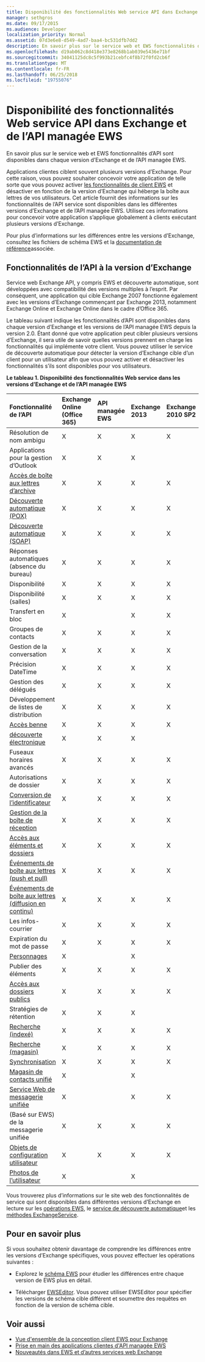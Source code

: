 ```yaml
---
title: Disponibilité des fonctionnalités Web service API dans Exchange et de l’API managée EWS
manager: sethgros
ms.date: 09/17/2015
ms.audience: Developer
localization_priority: Normal
ms.assetid: 07d3e6e8-d549-4ad7-baa4-bc531dfb7dd2
description: En savoir plus sur le service web et EWS fonctionnalités d’API sont disponibles dans chaque version d’Exchange et de l’API managée EWS.
ms.openlocfilehash: d19ab062c8d418e373e8268b1ab039e5436e71bf
ms.sourcegitcommit: 34041125dc8c5f993b21cebfc4f8b72f0fd2cb6f
ms.translationtype: MT
ms.contentlocale: fr-FR
ms.lasthandoff: 06/25/2018
ms.locfileid: "19755076"
---
```

# <a name="web-service-api-feature-availability-in-exchange-and-the-ews-managed-api"></a>Disponibilité des fonctionnalités Web service API dans Exchange et de l’API managée EWS

En savoir plus sur le service web et EWS fonctionnalités d’API sont disponibles dans chaque version d’Exchange et de l’API managée EWS.
  
Applications clientes ciblent souvent plusieurs versions d’Exchange. Pour cette raison, vous pouvez souhaiter concevoir votre application de telle sorte que vous pouvez activer [les fonctionnalités de client EWS](ews-client-design-overview-for-exchange.md#EWSFeatures) et désactiver en fonction de la version d’Exchange qui héberge la boîte aux lettres de vos utilisateurs. Cet article fournit des informations sur les fonctionnalités de l’API service sont disponibles dans les différentes versions d’Exchange et de l’API managée EWS. Utilisez ces informations pour concevoir votre application s’applique globalement à clients exécutant plusieurs versions d’Exchange. 
  
Pour plus d’informations sur les différences entre les versions d’Exchange, consultez les fichiers de schéma EWS et la [documentation de référence](http://msdn.microsoft.com/library/6c969133-6036-448b-af39-a3caf9917e98%28Office.15%29.aspx)associée.
  
## <a name="api-features-by-exchange-version"></a>Fonctionnalités de l’API à la version d’Exchange
<a name="bk_apifeatures"> </a>

Service web Exchange API, y compris EWS et découverte automatique, sont développées avec compatibilité des versions multiples à l’esprit. Par conséquent, une application qui cible Exchange 2007 fonctionne également avec les versions d’Exchange commençant par Exchange 2013, notamment Exchange Online et Exchange Online dans le cadre d’Office 365. 
  
Le tableau suivant indique les fonctionnalités d’API sont disponibles dans chaque version d’Exchange et les versions de l’API managée EWS depuis la version 2.0. Étant donné que votre application peut cibler plusieurs versions d’Exchange, il sera utile de savoir quelles versions prennent en charge les fonctionnalités qui implémente votre client. Vous pouvez utiliser le service de découverte automatique pour détecter la version d’Exchange cible d’un client pour un utilisateur afin que vous pouvez activer et désactiver les fonctionnalités s’ils sont disponibles pour vos utilisateurs.
  
**Le tableau 1. Disponibilité des fonctionnalités Web service dans les versions d’Exchange et de l’API managée EWS**

|Fonctionnalité de l’API|Exchange Online (Office 365)|API managée EWS|Exchange 2013|Exchange 2010 SP2|Exchange 2010 SP1|Exchange 2010|Exchange 2007 SP1|Exchange 2007|
|:-----|:-----|:-----|:-----|:-----|:-----|:-----|:-----|:-----|
|Résolution de nom ambigu  <br/> |X   <br/> |X   <br/> |X   <br/> |X   <br/> |X   <br/> |X   <br/> |X   <br/> |X   <br/> |
|Applications pour la gestion d’Outlook  <br/> |X   <br/> |X   <br/> |X   <br/> ||||||
|[Accès de boîte aux lettres d’archive](archiving-in-ews-in-exchange.md) <br/> |X   <br/> |X   <br/> |X   <br/> |X   <br/> |X   <br/> ||||
|[Découverte automatique (POX)](autodiscover-for-exchange.md) <br/> |X   <br/> |X   <br/> |X   <br/> |X   <br/> |X   <br/> |X   <br/> |X   <br/> |X   <br/> |
|[Découverte automatique (SOAP)](autodiscover-for-exchange.md) <br/> |X   <br/> |X   <br/> |X   <br/> |X   <br/> |X   <br/> ||||
|Réponses automatiques (absence du bureau)  <br/> |X   <br/> |X   <br/> |X   <br/> |X   <br/> |X   <br/> |X   <br/> |X   <br/> |X   <br/> |
|Disponibilité  <br/> |X   <br/> |X   <br/> |X   <br/> |X   <br/> |X   <br/> |X   <br/> |X   <br/> |X   <br/> |
|Disponibilité (salles)  <br/> |X   <br/> |X   <br/> |X   <br/> |X   <br/> |X   <br/> |X   <br/> |||
|Transfert en bloc  <br/> |X   <br/> ||X   <br/> |X   <br/> |X   <br/> ||||
|Groupes de contacts  <br/> |X   <br/> |X   <br/> |X   <br/> |X   <br/> |X   <br/> |X   <br/> |||
|Gestion de la conversation  <br/> |X   <br/> |X   <br/> |X   <br/> |X   <br/> |X   <br/> ||||
|Précision DateTime  <br/> |X   <br/> |X   <br/> |X   <br/> |X   <br/> |||||
|Gestion des délégués  <br/> |X   <br/> |X   <br/> |X   <br/> |X   <br/> |X   <br/> |X   <br/> |X   <br/> ||
|Développement de listes de distribution  <br/> |X   <br/> |X   <br/> |X   <br/> |X   <br/> |X   <br/> |X   <br/> |X   <br/> |X   <br/> |
|[Accès benne](deleting-items-by-using-ews-in-exchange.md) <br/> |X   <br/> |X   <br/> |X   <br/> |X   <br/> |X   <br/> |X   <br/> |||
|[découverte électronique](ediscovery-in-ews-in-exchange.md) <br/> |X   <br/> |X   <br/> |X   <br/> ||||||
|Fuseaux horaires avancés  <br/> |X   <br/> |X   <br/> |X   <br/> |X   <br/> |X   <br/> |X   <br/> |||
|Autorisations de dossier  <br/> |X   <br/> |X   <br/> |X   <br/> |X   <br/> |X   <br/> |X   <br/> |X   <br/> ||
|[Conversion de l’identificateur](ews-identifiers-in-exchange.md) <br/> |X   <br/> |X   <br/> |X   <br/> |X   <br/> |X   <br/> |X   <br/> |X   <br/> ||
|[Gestion de la boîte de réception](inbox-management-and-ews-in-exchange.md) <br/> |X   <br/> |X   <br/> |X   <br/> |X   <br/> |X   <br/> ||||
|[Accès aux éléments et dossiers](folders-and-items-in-ews-in-exchange.md) <br/> |X   <br/> |X   <br/> |X   <br/> |X   <br/> |X   <br/> |X   <br/> |X   <br/> |X   <br/> |
|[Événements de boîte aux lettres (push et pull)](notification-subscriptions-mailbox-events-and-ews-in-exchange.md) <br/> |X   <br/> |X   <br/> |X   <br/> |X   <br/> |X   <br/> |X   <br/> |X   <br/> |X   <br/> |
|[Événements de boîte aux lettres (diffusion en continu)](notification-subscriptions-mailbox-events-and-ews-in-exchange.md) <br/> |X   <br/> |X   <br/> |X   <br/> |X   <br/> |X   <br/> ||||
|Les infos-courrier  <br/> |X   <br/> |X   <br/> |X   <br/> |X   <br/> |X   <br/> ||||
|Expiration du mot de passe  <br/> |X   <br/> |X   <br/> |X   <br/> |X   <br/> |||||
|[Personnages](people-and-contacts-in-ews-in-exchange.md) <br/> |X   <br/> ||X   <br/> ||||||
|Publier des éléments  <br/> |X   <br/> |X   <br/> |X   <br/> |X   <br/> |X   <br/> |X   <br/> |X   <br/> ||
|[Accès aux dossiers publics](public-folder-access-with-ews-in-exchange.md) <br/> |X   <br/> |X   <br/> |X   <br/> |X   <br/> |X   <br/> |X   <br/> |X   <br/> ||
|Stratégies de rétention  <br/> |X   <br/> |X   <br/> |X   <br/> ||||||
|[Recherche (indexé)](search-and-ews-in-exchange.md) <br/> |X   <br/> |X   <br/> |X   <br/> |X   <br/> |X   <br/> |X   <br/> |||
|[Recherche (magasin)](search-and-ews-in-exchange.md) <br/> |X   <br/> |X   <br/> |X   <br/> |X   <br/> |X   <br/> |X   <br/> |X   <br/> |X   <br/> |
|[Synchronisation](mailbox-synchronization-and-ews-in-exchange.md) <br/> |X   <br/> |X   <br/> |X   <br/> |X   <br/> |X   <br/> |X   <br/> |X   <br/> |X   <br/> |
|[Magasin de contacts unifié](people-and-contacts-in-ews-in-exchange.md) <br/> |X   <br/> ||X   <br/> ||||||
|[Service Web de messagerie unifiée](http://msdn.microsoft.com/library/83afea8a-c716-41df-9eb2-e1000357afb6%28Office.15%29.aspx) <br/> |X   <br/> ||X   <br/> |X   <br/> |X   <br/> |X   <br/> |X   <br/> |X   <br/> |
|(Basé sur EWS) de la messagerie unifiée  <br/> |X   <br/> |X   <br/> |X   <br/> |X   <br/> |X   <br/> |X   <br/> |||
|[Objets de configuration utilisateur](persistent-application-settings-in-ews-in-exchange.md) <br/> |X   <br/> |X   <br/> |X   <br/> |X   <br/> |X   <br/> |X   <br/> |||
|[Photos de l’utilisateur](how-to-get-user-photos-by-using-ews-in-exchange.md) <br/> |X   <br/> ||X   <br/> ||||||
   
Vous trouverez plus d’informations sur le site web des fonctionnalités de service qui sont disponibles dans différentes versions d’Exchange en lecture sur les [opérations EWS](http://msdn.microsoft.com/library/cf6fd871-9a65-4f34-8557-c8c71dd7ce09%28Office.15%29.aspx), le [service de découverte automatique](http://msdn.microsoft.com/library/a01124a8-a8cf-4b80-8625-d7ee05690bca%28Office.15%29.aspx)et les [méthodes ExchangeService](http://msdn.microsoft.com/en-us/library/office/microsoft.exchange.webservices.data.exchangeservice_methods%28v=exchg.80%29.aspx).
  
## <a name="to-learn-more"></a>Pour en savoir plus
<a name="bk_apifeatures"> </a>

Si vous souhaitez obtenir davantage de comprendre les différences entre les versions d’Exchange spécifiques, vous pouvez effectuer les opérations suivantes :
  
- Explorez le [schéma EWS](http://msdn.microsoft.com/library/6c969133-6036-448b-af39-a3caf9917e98%28Office.15%29.aspx) pour étudier les différences entre chaque version de EWS plus en détail. 
    
- Télécharger [EWSEditor](http://ewseditor.codeplex.com/). Vous pouvez utiliser EWSEditor pour spécifier les versions de schéma cible différent et soumettre des requêtes en fonction de la version de schéma cible.
    
## <a name="see-also"></a>Voir aussi

- [Vue d'ensemble de la conception client EWS pour Exchange](ews-client-design-overview-for-exchange.md)   
- [Prise en main des applications clientes d'API managée EWS](get-started-with-ews-managed-api-client-applications.md) 
- [Nouveautés dans EWS et d’autres services web Exchange](whats-new-in-ews-and-other-web-services-in-exchange.md)
    


